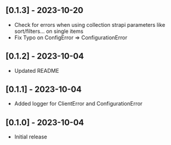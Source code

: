 ## [0.1.3] - 2023-10-20

- Check for errors when using collection strapi parameters like sort/filters... on single items
- Fix Typo on ConfigError => ConfigurationError

## [0.1.2] - 2023-10-04

- Updated README

## [0.1.1] - 2023-10-04

- Added logger for ClientError and ConfigurationError

## [0.1.0] - 2023-10-04

- Initial release
